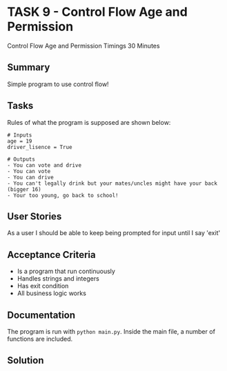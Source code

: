 # TASK 9 - Control Flow Age and Permission
Control Flow Age and Permission
Timings
30 Minutes

## Summary
Simple program to use control flow!

## Tasks
Rules of what the program is supposed are shown below:
```
# Inputs
age = 19
driver_lisence = True

# Outputs
- You can vote and drive
- You can vote
- You can drive
- You can't legally drink but your mates/uncles might have your back (bigger 16)
- Your too young, go back to school!
```

## User Stories
As a user I should be able to keep being prompted for input until I say 'exit'

## Acceptance Criteria
* Is a program that run continuously
* Handles strings and integers
* Has exit condition
* All business logic works

## Documentation
The program is run with `python main.py`. Inside the main file, a number of functions are included.

## Solution

